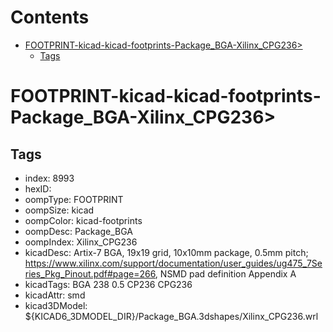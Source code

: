 



Contents
========

* [FOOTPRINT-kicad-kicad-footprints-Package_BGA-Xilinx_CPG236>](#footprint-kicad-kicad-footprints-package_bga-xilinx_cpg236)
	* [Tags](#tags)

# FOOTPRINT-kicad-kicad-footprints-Package_BGA-Xilinx_CPG236>

## Tags

- index: 8993
- hexID: 
- oompType: FOOTPRINT
- oompSize: kicad
- oompColor: kicad-footprints
- oompDesc: Package_BGA
- oompIndex: Xilinx_CPG236
- kicadDesc: Artix-7 BGA, 19x19 grid, 10x10mm package, 0.5mm pitch; https://www.xilinx.com/support/documentation/user_guides/ug475_7Series_Pkg_Pinout.pdf#page=266, NSMD pad definition Appendix A
- kicadTags: BGA 238 0.5 CP236 CPG236
- kicadAttr: smd
- kicad3DModel: ${KICAD6_3DMODEL_DIR}/Package_BGA.3dshapes/Xilinx_CPG236.wrl

